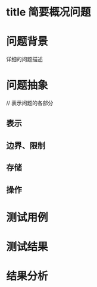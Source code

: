 # title 简要概况问题
# 问题背景
详细的问题描述

# 问题抽象
// 表示问题的各部分
## 表示
## 边界、限制
## 存储
## 操作

# 测试用例

# 测试结果

# 结果分析

